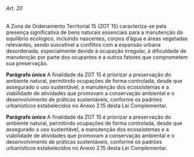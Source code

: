 
###### Art. 20
A Zona de Ordenamento Territorial 15 (ZOT 15) caracteriza-se pela presença significativa de bens naturais essenciais para a manutenção do equilíbrio ecológico, incluindo nascentes, corpos d’água e áreas vegetadas relevantes, sendo suscetível a conflitos com a expansão urbana desordenada, especialmente devido à ocupação irregular, à dificuldade de manutenção por parte dos ocupantes e a outros fatores que comprometem sua preservação.

**Parágrafo único** A finalidade da ZOT 15 é priorizar a preservação do ambiente natural, permitindo ocupações de forma controlada, desde que assegurado o uso sustentável, a manutenção dos ecossistemas e a viabilidade de atividades que promovam a conservação ambiental e o desenvolvimento de práticas sustentáveis, conforme os padrões urbanísticos estabelecidos no Anexo 2.15 desta Lei Complementar.

**Parágrafo único** A finalidade da ZOT 15 é priorizar a preservação do ambiente natural, permitindo ocupações de forma controlada, desde que assegurado o uso sustentável, a manutenção dos ecossistemas e a viabilidade de atividades que promovam a conservação ambiental e o desenvolvimento de práticas sustentáveis, conforme os padrões urbanísticos estabelecidos no Anexo 2.15 desta Lei Complementar.
